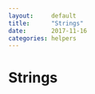```yaml
---
layout:     default
title:      "Strings"
date:       2017-11-16
categories: helpers
---
```


# Strings

